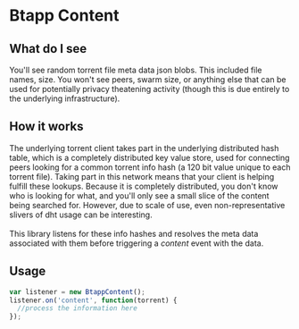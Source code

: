 # Btapp Content

## What do I see
You'll see random torrent file meta data json blobs. This included file names, size. You won't see peers, swarm size, or anything else that can be used for potentially privacy theatening activity (though this is due entirely to the underlying infrastructure).

## How it works
The underlying torrent client takes part in the underlying distributed hash table, which is a completely distributed key value store, used for connecting peers looking for a common torrent info hash (a 120 bit value unique to each torrent file). Taking part in this network means that your client is helping fulfill these lookups. Because it is completely distributed, you don't know who is looking for what, and you'll only see a small slice of the content being searched for. However, due to scale of use, even non-representative slivers of dht usage can be interesting.  
<br>
This library listens for these info hashes and resolves the meta data associated with them before triggering a *content* event with the data.

## Usage
```js
var listener = new BtappContent();
listener.on('content', function(torrent) {
  //process the information here
});
```